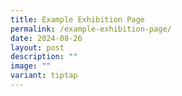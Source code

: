 ```yaml
---
title: Example Exhibition Page
permalink: /example-exhibition-page/
date: 2024-08-26
layout: post
description: ""
image: ""
variant: tiptap
---
```

